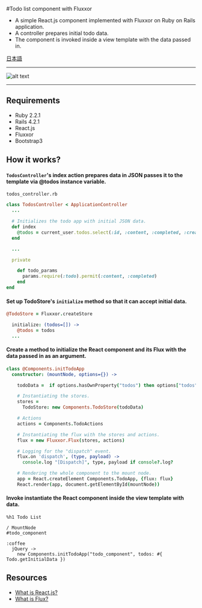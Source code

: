 #Todo list component with Fluxxor

- A simple React.js component implemented with Fluxxor on Ruby on Rails application.
- A controller prepares initial todo data.
- The component is invoked inside a view template with the data passed in.

[日本語](http://qiita.com/mnishiguchi/items/594178849da209b9c9fd)

---

![alt text](https://github.com/mnishiguchi/todolist2_react_fluxxor_rails/blob/master/Screenshot.png)

---

## Requirements
- Ruby 2.2.1
- Rails 4.2.1
- React.js
- Fluxxor
- Bootstrap3

## How it works?

#### `TodosController`'s index action prepares data in JSON passes it to the template via @todos instance variable.
`todos_controller.rb`

```rb
class TodosController < ApplicationController
  ...

  # Initializes the todo app with initial JSON data.
  def index
    @todos = current_user.todos.select(:id, :content, :completed, :created_at).to_json
  end

  ...

  private

    def todo_params
      params.require(:todo).permit(:content, :completed)
    end
end
```

#### Set up TodoStore's `initialize` method so that it can accept initial data.

```coffee
@TodoStore = Fluxxor.createStore

  initialize: (todos=[]) ->
    @todos = todos
  ...
```

#### Create a method to initialize the React component and its Flux with the data passed in as an argument.

```coffee
class @Components.initTodoApp
  constructor: (mountNode, options={}) ->

    todoData =  if options.hasOwnProperty("todos") then options["todos"] else []

    # Instantiating the stores.
    stores =
      TodoStore: new Components.TodoStore(todoData)

    # Actions
    actions = Components.TodoActions

    # Instantiating the flux with the stores and actions.
    flux = new Fluxxor.Flux(stores, actions)

    # Logging for the "dispatch" event.
    flux.on 'dispatch', (type, payload) ->
      console.log "[Dispatch]", type, payload if console?.log?

    # Rendering the whole component to the mount node.
    app = React.createElement Components.TodoApp, {flux: flux}
    React.render(app, document.getElementById(mountNode))
```

#### Invoke instantiate the React component inside the view template with data.

```haml
%h1 Todo List

/ MountNode
#todo_component

:coffee
  jQuery ->
    new Components.initTodoApp("todo_component", todos: #{ Todo.getInitialData })
```


## Resources
- [What is React.js?](https://facebook.github.io/react/)
- [What is Flux?](http://fluxxor.com/what-is-flux.html)
